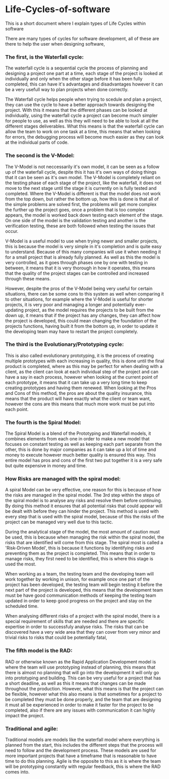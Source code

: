 # Life-Cycles-of-software
This is a short document where I explain types of Life Cycles within software 

There are many types of cycles for software development, all of these are there to help the user when designing software, 




### The first, is the Waterfall cycle:

The waterfall cycle is a sequential cycle the process of planning and designing a project one part at a time, each stage of the project is looked at individually and only when the other stage before it has been fully completed, this can have it's advantages and disadvantages however it can be a very usefull way to plan projects when done correctly.

The Waterfall cycle helps people when trying to scedule and plan a project, they can use the cycle to have a better approach towards designing the project. With this it means that the different phases can be looked at individually, using the waterfall cycle a project can become much simpler for people to use, as well as this they will need to be able to look at all the different stages deliverables. What this means is that the waterfall cycle can allow the team to work on one task at a time, this means that when looking for errors, the debugging process will become much easier as they can look at the individual parts of code.

### The second is the V-Model:

The V-Model is not neccessarily it's own model, it can be seen as a follow up of the waterfall cycle, despite this it has it's own ways of doing things that it can be seen as it's own model. The V-Model is completely reliant on the testing phase of each stage of the project, like the waterfall, it does not move to the next stage until the stage it is currently on is fully tested and completed. Where the V-Model is different is that the model does not work from the top down, but rather the bottom up, how this is done is that all of the simple problems are solved first, the problems will get more complex the further up the project goes, once a problem that is too complex appears, the model is worked back down testing each element of the stage. On one side of the model is the validation testing and another is the verification testing, these are both followed when testing the issues that occur.

V-Model is a useful model to use when trying newer and smaller projects, this is because the model is very simple in it's completion and is quite easy to understand. Because of this many companies will use it when needing it for a small project that is already fully planned. As well as this the model is very controlled, as it goes through phases one by one with testing in between, it means that it is very thorough in how it operates, this means that the quality of the project stages can be controlled and increased through these means.

However, despite the pros of the V-Model being very useful for certain situations, there can be some cons to this system as well when comparing it to other situations, for example where the V-Model is useful for shorter projects, it is very poor and managing a longer and potentially ever-updating project, as the model requires the projects to be built from the down up, it means that if the project has any changes, they can affect how the project is developed, this could mean changing the foundation of the projects functions, having built it from the bottom up, in order to update it the developing team may have to restart the project completely. 



### The third is the Evolutionary/Prototyping cycle:

This is also called evolutionary prototyping, it is the process of creating multiple prototypes with each increasing in quality, this is done until the final product is completed, where as this may be perfect for when dealing with a client, as the client can look at each individual step of the project and can have a say in each process, however when looking at the current point of each prototype, it means that it can take up a very long time to keep creating prototypes and having them renewed. When looking at the Pros and Cons of this method, the pros are about the quality insurance, this means that the product will have exactly what the client or team want, however the cons are this means that much more work must be put into each point.

### The fourth is the Spiral Model:

The Spiral Model is a blend of the Prototyping and Waterfall models, it combines elements from each one in order to make a new model that focuses on constant testing as well as keeping each part separate from the other, this is done by major companies as it can take up a lot of time and money to execute however much better quality is ensured this way. This entire model has pros and cons of the first two put together it is a very safe but quite expensive in money and time.

### How Risks are managed with the spiral model:

A spiral Model can be very effective, one reason for this is because of how the risks are managed in the spiral model. The 3rd step within the steps of the spiral model is to analyse any risks and resolve them before continuing. By doing this method it ensures that all potential risks that could appear will be dealt with before they can hinder the project. This method is used with every step that is used with the spiral model, because of this the risks of the project can be managed very well due to this tactic.

During the analytical stage of the model, the most amount of caution must be used, this is because when managing the risk within the spiral model, the risks that are identified will come from this stage. The spiral most is called a 'Risk-Driven Model', this is because it functions by identifying risks and preventing them as the project is completed. This means that in order to manage risks, they first need to be identified, this is where this stage is used the most.

When working as a team, the testing team and the developing team will work together by working in unison, for example once one part of the project has been developed, the testing team will begin testing it before the next part of the project is developed, this means that the development team must be have good communication methods of keeping the testing team updated in order to keep good progress on the project and stay on the scheduled time.

When analysing different risks of a project with the spiral model, there is a special requirement of skills that are needed and there are specific expertise in order to successfuly analyse risks. The risks that can be discovered have a very wide area that they can cover from very minor and trivial risks to risks that could be potentially fatal, 

### The fifth model is the RAD:

RAD or otherwise known as the Rapid Application Development model is where the team will use prototyping instead of planning, this means that there is almost no planning that will go into the development it will only go into prototyping and building. This can be very useful for a project that has a short deadline, as well as this it means that changes can be made throughout the production. However, what this means is that the project can be flexible, however what this also means is that sometimes for a project to be completed they must be done properly, and the team that are designing it must all be experienced in order to make it faster for the project to be completed, also if there are any issues with communication it can highly impact the project.


### Traditional and agile:

Traditional models are models like the waterfall model where everything is planned from the start, this includes the different steps that the process will need to follow and the development process. These models are used for more important projects that have a timeframe that is reasonable to have time to do this planning. Agile is the opposite to this as it is where the team will be prototyping constantly with regular feedback, this is where the RAD comes into.
